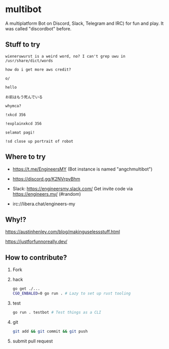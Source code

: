# multibot

A multiplatform Bot on Discord, Slack, Telegram and IRC) for fun and play. It was called "discordbot" before.

## Stuff to try

`wieneruwurst is a weird word, no? I can't grep uwu in /usr/share/dict/words`

`how do i get more aws credit?`

`o/`

`hello`

`お前はもう死んでいる`

`whymca?`

`!xkcd 356`

`!explainxkcd 356`

`selamat pagi!`

`!sd close up portrait of robot`

## Where to try

* <https://t.me/EngineersMY> (Bot instance is named "angchmultibot")

* <https://discord.gg/K2NVrpvBhm>

* Slack: <https://engineersmy.slack.com/> Get invite code via <https://engineers.my/> (#random)

* irc://libera.chat/engineers-my

## Why!?

<https://austinhenley.com/blog/makinguselessstuff.html>

<https://justforfunnoreally.dev/>

## How to contribute?

1. Fork

2. hack

    ```bash
    go get ./...
    CGO_ENBALED=0 go run . # Lazy to set up rust tooling
    ```

3. test

    ```bash
    go run . testbot # Test things as a CLI
    ```

4. git

    ```bash
    git add && git commit && git push
    ```

5. submit pull request
